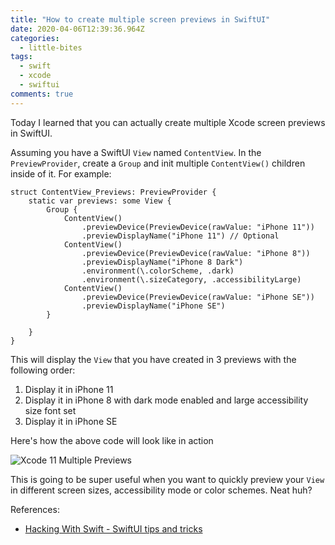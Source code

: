 ```yaml
---
title: "How to create multiple screen previews in SwiftUI"
date: 2020-04-06T12:39:36.964Z
categories:
  - little-bites
tags:
  - swift
  - xcode
  - swiftui
comments: true
---
```

Today I learned that you can actually create multiple Xcode screen previews in SwiftUI.

Assuming you have a SwiftUI `View` named `ContentView`. In the `PreviewProvider`, create a `Group` and init multiple `ContentView()` children inside of it. For example:

```
struct ContentView_Previews: PreviewProvider {
    static var previews: some View {
        Group {
            ContentView()
                .previewDevice(PreviewDevice(rawValue: "iPhone 11"))
                .previewDisplayName("iPhone 11") // Optional
            ContentView()
                .previewDevice(PreviewDevice(rawValue: "iPhone 8"))
                .previewDisplayName("iPhone 8 Dark")
                .environment(\.colorScheme, .dark)
                .environment(\.sizeCategory, .accessibilityLarge)
            ContentView()
                .previewDevice(PreviewDevice(rawValue: "iPhone SE"))
                .previewDisplayName("iPhone SE")
        }

    }
}
```

This will display the `View` that you have created in 3 previews with the following order:

1. Display it in iPhone 11
2. Display it in iPhone 8 with dark mode enabled and large accessibility size font set
3. Display it in iPhone SE

Here's how the above code will look like in action

![Xcode 11 Multiple Previews](/images/uploads/preview.gif)

This is going to be super useful when you want to quickly preview your `View` in different screen sizes, accessibility mode or color schemes. Neat huh?

References:
- [Hacking With Swift - SwiftUI tips and tricks](https://www.hackingwithswift.com/quick-start/swiftui/swiftui-tips-and-tricks)